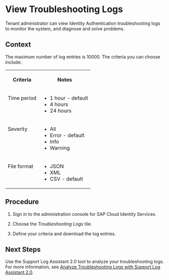 <!-- loio27323219a02a44198973091169b5a5c7 -->

# View Troubleshooting Logs

Tenant administrator can view Identity Authentication troubleshooting logs to monitor the system, and diagnose and solve problems.



## Context

The maximum number of log entries is 10000. The criteria you can choose include:


<table>
<tr>
<th valign="top">

Criteria



</th>
<th valign="top">

Notes



</th>
</tr>
<tr>
<td valign="top">

Time period



</td>
<td valign="top">

-   1 hour - default
-   4 hours
-   24 hours



</td>
</tr>
<tr>
<td valign="top">

Severity



</td>
<td valign="top">

-   All
-   Error - default
-   Info
-   Warning



</td>
</tr>
<tr>
<td valign="top">

File format



</td>
<td valign="top">

-   JSON
-   XML
-   CSV - default



</td>
</tr>
</table>



## Procedure

1.  Sign in to the administration console for SAP Cloud Identity Services.

2.  Choose the *Troubleshooting Logs* tile.

3.  Define your criteria and download the log entries.




<a name="loio27323219a02a44198973091169b5a5c7__postreq_bml_xsy_s4b"/>

## Next Steps

Use the Support Log Assistant 2.0 tool to analyze your troubleshooting logs. For more information, see [Analyze Troubleshooting Logs with Support Log Assistant 2.0](analyze-troubleshooting-logs-with-support-log-assistant-2-0-72ac00b.md).


